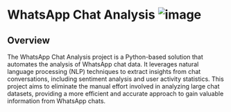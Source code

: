 # WhatsApp Chat Analysis ![image](https://github.com/Neeraj1312001/WhatsappChatSentimentAnalysis/assets/110231619/5b8d8411-e91c-4920-bf8c-430ad117676c)


## Overview
The WhatsApp Chat Analysis project is a Python-based solution that automates the analysis of WhatsApp chat data. It leverages natural language processing (NLP) techniques to extract insights from chat conversations, including sentiment analysis and user activity statistics. This project aims to eliminate the manual effort involved in analyzing large chat datasets, providing a more efficient and accurate approach to gain valuable information from WhatsApp chats.
